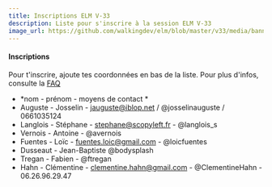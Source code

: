 ```yaml
---
title: Inscriptions ELM V-33
description: Liste pour s'inscrire à la session ELM V-33
image_url: https://github.com/walkingdev/elm/blob/master/v33/media/banner-elm.jpg?raw=true
---
```


#### Inscriptions

Pour t'inscrire, ajoute tes coordonnées en bas de la liste.
Pour plus d'infos, consulte la [FAQ](http://walkingdev.fr/#walkingdev/elm/blob/master/v33/faq.md)

* *nom - prénom - moyens de contact *
* Auguste - Josselin - jauguste@iblop.net / @josselinauguste / 0661035124
* Langlois - Stéphane - stephane@scopyleft.fr - @langlois_s
* Vernois - Antoine - @avernois
* Fuentes - Loïc - fuentes.loic@gmail.com - @loicfuentes
* Dusseaut - Jean-Baptiste @bodysplash
* Tregan - Fabien - @ftregan
* Hahn  - Clémentine - clementine.hahn@gmail.com - @ClementineHahn - 06.26.96.29.47
